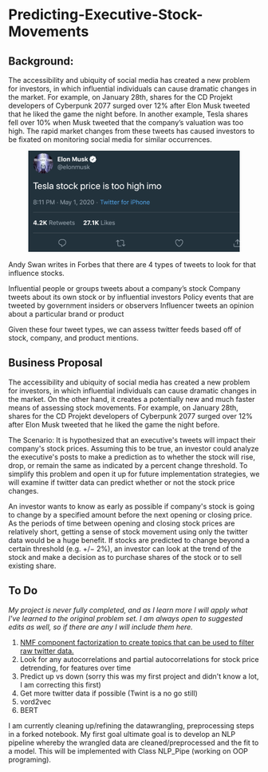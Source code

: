 # Predicting-Executive-Stock-Movements


## Background:
The accessibility and ubiquity of social media has created a new problem for investors, in which influential individuals can cause dramatic changes in the market. For example, on January 28th, shares for the CD Projekt developers of Cyberpunk 2077 surged over 12% after Elon Musk tweeted that he liked the game the night before. In another example, Tesla shares fell over 10% when Musk tweeted that the company’s valuation was too high. The rapid market changes from these tweets has caused investors to be fixated on monitoring social media for similar occurrences. 
<figure>
<img src = "https://github.com/Pooret/Predicting-Executive-Stock-Movements/blob/main/figures/report/Fig1.png">
</figure>
Andy Swan writes in Forbes that there are 4 types of tweets to look for that influence stocks.

Influential people or groups tweets about a company’s stock
Company tweets about its own stock or by influential investors
Policy events that are tweeted by government insiders or observers
Influencer tweets an opinion about a particular brand or product

Given these four tweet types, we can assess twitter feeds based off of stock, company, and product mentions. 

## Business Proposal
The accessibility and ubiquity of social media has created a new problem for investors, in which influential individuals can cause dramatic changes in the market. On the other hand, it creates a potentially new and much faster means of assessing stock movements. For example, on January 28th, shares for the CD Projekt developers of Cyberpunk 2077 surged over 12% after Elon Musk tweeted that he liked the game the night before.

The Scenario:
It is hypothesized that an executive's tweets will impact their company's stock prices. Assuming this to be true, an investor could analyze the executive's posts to make a prediction as to whether the stock will rise, drop, or remain the same as indicated by a percent change threshold. To simplify this problem and open it up for future implementation strategies, we will examine if twitter data can predict whether or not the stock price changes.

An investor wants to know as early as possible if company's stock is going to change by a specified amount before the next opening or closing price. As the periods of time between opening and closing stock prices are relatively short, getting a sense of stock movement using only the twitter data would be a huge benefit. If stocks are predicted to change beyond a certain threshold (e.g. +/− 2%), an investor can look at the trend of the stock and make a decision as to purchase shares of the stock or to sell existing share.


## To Do
*My project is never fully completed, and as I learn more I will apply what I've learned to the original problem set. I am always open to suggested edits as well, so if there are any I will include them here.*  

1. [NMF component factorization to create topics that can be used to filter raw twitter data.](https://campus.datacamp.com/courses/unsupervised-learning-in-python/discovering-interpretable-features?ex=6)
2. Look for any autocorrelations and partial autocorrelations for stock price detrending, for features over time
3. Predict up vs down (sorry this was my first project and didn't know a lot, I am correcting this first)
4. Get more twitter data if possible (Twint is a no go still)
5. vord2vec
6. BERT 

I am currently cleaning up/refining the datawrangling, preprocessing steps in a forked notebook. My first goal ultimate goal is to develop an NLP pipeline whereby the wrangled data are cleaned/preprocessed and the fit to a model. This will be implemented with Class NLP_Pipe (working on OOP programing).

